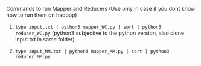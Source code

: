 
Commands to run Mapper and Reducers 
(Use only in case if you dont know how to run them on hadoop)

1) ```type input.txt | python3 mapper_WC.py | sort | python3 reducer_WC.py```
(python3 subjective to the python version, also clone input.txt in same folder)


2) ```type input_MM.txt | python3 mapper_MM.py | sort | python3 reducer_MM.py```
